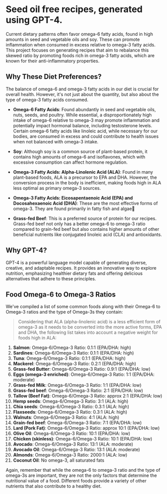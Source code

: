 # Seed oil free recipes, generated using GPT-4.

Current dietary patterns often favor omega-6 fatty acids, found in high amounts in seed and vegetable oils and soy. These can promote inflammation when consumed in excess relative to omega-3 fatty acids. This project focuses on generating recipes that aim to rebalance this skewed ratio by promoting foods rich in omega-3 fatty acids, which are known for their anti-inflammatory properties.

## Why These Diet Preferences?

The balance of omega-6 and omega-3 fatty acids in our diet is crucial for overall health. However, it's not just about the quantity, but also about the type of omega-3 fatty acids consumed.

- **Omega-6 Fatty Acids**: Found abundantly in seed and vegetable oils, nuts, seeds, and poultry. While essential, a disproportionately high intake of omega-6 relative to omega-3 may promote inflammation and potentially impact hormonal balance, including testosterone levels. Certain omega-6 fatty acids like linoleic acid, while necessary for our bodies, are consumed in excess and could contribute to health issues when not balanced with omega-3 intake.

- **Soy**: Although soy is a common source of plant-based protein, it contains high amounts of omega-6 and isoflavones, which with excessive consumption can affect hormone regulation.

- **Omega-3 Fatty Acids: Alpha-Linolenic Acid (ALA)**: Found in many plant-based foods, ALA is a precursor to EPA and DHA. However, the conversion process in the body is inefficient, making foods high in ALA less optimal as primary omega-3 sources.

- **Omega-3 Fatty Acids: Eicosapentaenoic Acid (EPA) and Docosahexaenoic Acid (DHA)**: These are the most effective forms of omega-3. They are found primarily in fatty fish and algae🤢

- **Grass-fed Beef**: This is a preferred source of protein for our recipes. Grass-fed beef not only has a better omega-6 to omega-3 ratio compared to grain-fed beef but also contains higher amounts of other beneficial nutrients like conjugated linoleic acid (CLA) and antioxidants.

## Why GPT-4?

GPT-4 is a powerful language model capable of generating diverse, creative, and adaptable recipes. It provides an innovative way to explore nutrition, emphasizing healthier dietary fats and offering delicious alternatives that adhere to these principles.

## Food Omega-6 to Omega-3 Ratios

We've compiled a list of some common foods along with their Omega-6 to Omega-3 ratios and the type of Omega-3s they contain:

> Considering that ALA (alpha-linolenic acid) is a less efficient form of omega-3 as it needs to be converted into the more active forms, EPA and DHA, the following list takes into account a negative weight for foods high in ALA:

1. **Salmon**: Omega-6/Omega-3 Ratio: 0.1:1 (EPA/DHA: high)
2. **Sardines**: Omega-6/Omega-3 Ratio: 0.1:1 (EPA/DHA: high)
3. **Tuna**: Omega-6/Omega-3 Ratio: 0.1:1 (EPA/DHA: high)
4. **Mackerel**: Omega-6/Omega-3 Ratio: 0.2:1 (EPA/DHA: high)
5. **Grass-fed Butter**: Omega-6/Omega-3 Ratio: 0.9:1 (EPA/DHA: low)
6. **Eggs (omega-3 enriched)**: Omega-6/Omega-3 Ratio: 1:1 (EPA/DHA: moderate)
7. **Grass-fed Milk**: Omega-6/Omega-3 Ratio: 1:1 (EPA/DHA: low)
8. **Grass-fed beef**: Omega-6/Omega-3 Ratio: 2:1 (EPA/DHA: low)
9. **Tallow (Beef Fat)**: Omega-6/Omega-3 Ratio: approx 2:1 (EPA/DHA: low)
10. **Hemp seeds**: Omega-6/Omega-3 Ratio: 3:1 (ALA: high)
11. **Chia seeds**: Omega-6/Omega-3 Ratio: 0.3:1 (ALA: high)
12. **Flaxseeds**: Omega-6/Omega-3 Ratio: 0.3:1 (ALA: high)
13. **Walnuts**: Omega-6/Omega-3 Ratio: 4:1 (ALA: high)
14. **Grain-fed beef**: Omega-6/Omega-3 Ratio: 7:1 (EPA/DHA: low)
15. **Lard (Pork Fat)**: Omega-6/Omega-3 Ratio: approx 10:1 (EPA/DHA: low)
16. **Olive Oil**: Omega-6/Omega-3 Ratio: 10:1 (EPA/DHA: low)
17. **Chicken (skinless)**: Omega-6/Omega-3 Ratio: 10:1 (EPA/DHA: low)
18. **Avocado**: Omega-6/Omega-3 Ratio: 13:1 (ALA: moderate)
19. **Avocado Oil**: Omega-6/Omega-3 Ratio: 13:1 (ALA: moderate)
20. **Almonds**: Omega-6/Omega-3 Ratio: 2000:1 (ALA: low)
21. **Coconut Oil**: No omega-3, all saturated fats

Again, remember that while the omega-6 to omega-3 ratio and the type of omega-3s are important, they are not the only factors that determine the nutritional value of a food. Different foods provide a variety of other nutrients that also contribute to a healthy diet.